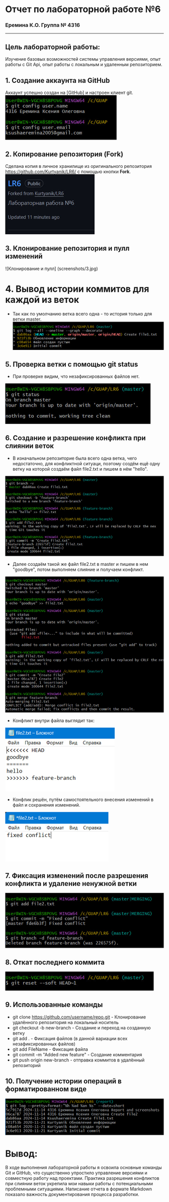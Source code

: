 # Отчет по лабораторной работе №6
### Еремина К.О.  Группа № 4316

---

## Цель лабораторной работы: 
Изучение базовых возможностей системы управления версиями, опыт работы с Git Api, опыт работы с локальным и удаленным репозиторием. 

## 1. Создание аккаунта на GitHub
Аккаунт успешно создан на [GitHub] и настроен клиент git.
![Скриншот настройки клиента git](screenshots/1.jpg)

## 2. Копирование репозитория (Fork)
Сделана копия в личное хранилище из оригинального репозитория
https://github.com/Kurtyanik/LR6/ с помощью кнопки **Fork**. 
![Скриншот форка репозитория](screenshots/2.jpg)

## 3. Клонирование репозитория и пулл изменений 

![Клонирование и пулл] (screenshots/3.jpg)

# 4. Вывод истории коммитов для каждой из веток

- Так как по умолчанию ветка всего одна - то история только для  ветки master.
![Вывод истории коммитов](screenshots/4.jpg)

## 5. Проверка ветки с помощью git status
 
- При проверке видим, что незафиксированных файлов нет.

![Проверка ветки](screenshots/5.jpg)

## 6. Создание и разрешение конфликта при слиянии веток

- В изначальном репозиторие была всего одна ветка, чего недостаточно, для конфликтной ситуаци, поэтому создём ещё одну ветку на которой создаём файл file2.txt и пишем в нём "hello".

![Создание и разрешение конфликта](screenshots/6.jpg)

- Далее создаём такой же файл file2.txt в master и пишем в нем "goodbye", потом выполняем слияние и получаем конфликт.

![Создание и разрешение конфликта](screenshots/7.jpg)

- Конфликт внутри файла выглядит так:
  
![Создание и разрешение конфликта](screenshots/8.jpg)

- Конфлик решён, путём самостоятельного внесения изменений в файл и сохранения изменений.
  
![Создание и разрешение конфликта](screenshots/9.jpg)

## 7. Фиксация изменений после разрешения конфликта и удаление ненужной ветки

![Фиксация изменений и удаление ветки](screenshots/10.jpg)

## 8. Откат последнего коммита

![Откат коммита](screenshots/11.jpg)

## 9. Использованные команды
- git clone https://github.com/username/repo.git - Клонирование удалённого репозитория на локальный носитель
- git checkout -b new-branch - Создание и переход на созданную ветку
- git add . - Фиксация файлов (в данной вариации всех незафиксированных файлов)
- git add FileName - Фиксация файла
- git commit -m "Added new feature" - Создание комментария 
- git push origin new-branch - отправка коммитов в удалённый репозиторий

## 10. Получение истории операций в форматированном виде

![Получение истории операций](screenshots/12.png)

# Вывод:
В ходе выполнения лабораторной работы я освоила основные команды Git и GitHub, что существенно упростило управление версиями и совместную работу над проектами. Практика разрешения конфликтов при слиянии веток укрепила мои навыки работы с потенциальными проблемными ситуациями. Написание отчета в формате Markdown показало важность документирования процесса разработки.